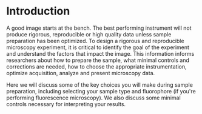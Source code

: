 # Introduction

A good image starts at the bench. The best performing instrument will not produce rigorous, reproducible or high quality data unless sample preparation has been optimized. To design a rigorous and reproducible microscopy experiment, it is critical to identify the goal of the experiment and understand the factors that impact the image. This information informs researchers about how to prepare the sample, what minimal controls and corrections are needed, how to choose the appropriate instrumentation, optimize acquisition, analyze and present microscopy data. 

Here we will discuss some of the key choices you will make during sample preparation, including selecting your sample type and fluorophore (if you're performing fluorescence microscopy). We also discuss some minimal controls necessary for interpreting your results. 


<!-- 
Commented out text not shown on the page

 -->